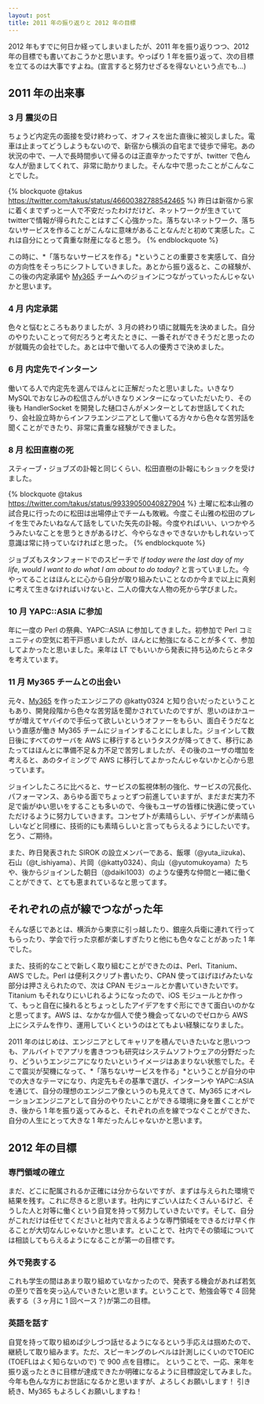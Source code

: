```yaml
---
layout: post
title: 2011 年の振り返りと 2012 年の目標
---
```


2012 年もすでに何日か経ってしまいましたが、2011 年を振り返りつつ、2012 年の目標でも書いておこうかと思います。やっぱり 1 年を振り返って、次の目標を立てるのは大事ですよね。(宣言すると努力せざるを得ないという点でも...)

## 2011 年の出来事

### 3 月 震災の日

ちょうど内定先の面接を受け終わって、オフィスを出た直後に被災しました。電車は止まってどうしようもないので、新宿から横浜の自宅まで徒歩で帰宅。あの状況の中で、一人で長時間歩いて帰るのは正直辛かったですが、twitter で色んな人が励ましてくれて、非常に助かりました。そんな中で思ったことがこんなことでした。

{% blockquote @takus https://twitter.com/takus/status/46600382788542465 %}
昨日は新宿から家に着くまでずっと一人で不安だったわけだけど、ネットワークが生きていてtwitterで情報が得られたことはすごく心強かった。落ちないネットワーク、落ちないサービスを作ることがこんなに意味があることなんだと初めて実感した。これは自分にとって貴重な財産になると思う。
{% endblockquote %}

この時に、*「落ちないサービスを作る」*ということの重要さを実感して、自分の方向性をそっちにシフトしていきました。あとから振り返ると、この経験が、この後の内定承諾や [My365](http://my365.in/) チームへのジョインにつながっていったんじゃないかと思います。

### 4 月 内定承諾

色々と悩むところもありましたが、3 月の終わり頃に就職先を決めました。自分のやりたいことって何だろうと考えたときに、一番それができそうだと思ったのが就職先の会社でした。あとは中で働いてる人の優秀さで決めました。

### 6 月 内定先でインターン

働いてる人で内定先を選んでほんとに正解だったと思いました。いきなり MySQLでおなじみの松信さんがいきなりメンターになっていただいたり、その後も HandlerSocket を開発した樋口さんがメンターとしてお世話してくれたり、会社設立時からインフラエンジニアとして働いてる方々から色々な苦労話を聞くことができたり、非常に貴重な経験ができました。

### 8 月 松田直樹の死

スティーブ・ジョブズの訃報と同じくらい、松田直樹の訃報にもショックを受けました。

{% blockquote @takus https://twitter.com/takus/status/99339050040827904 %}
土曜に松本山雅の試合見に行ったのに松田は出場停止でチームも敗戦。今度こそ山雅の松田のプレイを生でみたいねなんて話をしていた矢先の訃報。今度やればいい、いつかやろうみたいなことを思うときがあるけど、今やらなきゃできないかもしれないって意識は常に持っていなければと思った。
{% endblockquote %}

ジョブズもスタンフォードでのスピーチで *If today were the last day of my life, would I want to do what I am about to do today?* と言っていました。今やってることはほんとに心から自分が取り組みたいことなのか今まで以上に真剣に考えて生きなければいけないと、二人の偉大な人物の死から学びました。

### 10 月 YAPC::ASIA に参加

年に一度の Perl の祭典、YAPC::ASIA に参加してきました。初参加で Perl コミュニティの空気に若干戸惑いましたが、ほんとに勉強になることが多くて、参加してよかったと思いました。来年は LT でもいいから発表に持ち込めたらとネタを考えています。

### 11 月 My365 チームとの出会い

元々、[My365](http://my365.in/) を作ったエンジニアの @katty0324 と知り合いだったということもあり、開発段階から色々な苦労話を聞かされていたのですが、思いのほかユーザが増えてヤバイので手伝って欲しいというオファーをもらい、面白そうだなという直感が働き My365 チームにジョインすることにしました。ジョインして数日後にすべてのサーバを AWS に移行するというタスクが降ってきて、移行にあたってはほんとに準備不足＆力不足で苦労しましたが、その後のユーザの増加を考えると、あのタイミングで AWS に移行してよかったんじゃないかと心から思っています。

ジョインしたころに比べると、サービスの監視体制の強化、サービスの冗長化、パフォーマンス、あらゆる面でちょっとずつ前進していますが、まだまだ実力不足で歯がゆい思いをすることも多いので、今後もユーザの皆様に快適に使っていただけるように努力していきます。コンセプトが素晴らしい、デザインが素晴らしいなどと同様に、技術的にも素晴らしいと言ってもらえるようにしたいです。乞う、ご期待。

また、昨日発表された SIROK の設立メンバーである、飯塚（@yuta_iizuka)、石山（@t_ishiyama）、片岡（@katty0324）、向山（@yutomukoyama）たちや、後からジョインした朝日（@daiki1003）のような優秀な仲間と一緒に働くことができて、とても恵まれているなと思ってます。

## それぞれの点が線でつながった年

そんな感じであとは、横浜から東京に引っ越したり、銀座久兵衛に連れて行ってもらったり、学会で行った京都が楽しすぎたりと他にも色々なことがあった 1 年でした。

また、技術的なことで新しく取り組むことができたのは、Perl、Titanium、AWS でした。Perl は便利スクリプト書いたり、CPAN 使ってほげほげみたいな部分は押さえられたので、次は CPAN モジュールとか書いていきたいです。Titanium もそれなりにいじれるようになったので、iOS モジュールとか作って、もっと自在に操れるとちょっとしたアイデアをすぐ形にできて面白いのかなと思ってます。AWS は、なかなか個人で使う機会ってないのでゼロから AWS 上にシステムを作り、運用していくというのはとてもよい経験になりました。

2011 年のはじめは、エンジニアとしてキャリアを積んでいきたいなと思いつつも、アルバイトでアプリを書きつつも研究はシステムソフトウェアの分野だったり、どういうエンジニアになりたいというイメージはあまりない状態でした。そこで震災が契機になって、*「落ちないサービスを作る」*ということが自分の中での大きなテーマになり、内定先もその基準で選び、インターンや YAPC::ASIA を通じて、自分の理想のエンジニア像というのも見えてきて、My365 にオペレーションエンジニアとして自分のやりたいことができる環境に身を置くことができ、後から 1 年を振り返ってみると、それぞれの点を線でつなぐことができた、自分の人生にとって大きな 1 年だったんじゃないかと思います。

## 2012 年の目標

### 専門領域の確立

まだ、どこに配属されるか正確には分からないですが、まずは与えられた環境で結果を残す。これに尽きると思います。社内にすごい人はたくさんいるけど、そうした人と対等に働くという自覚を持って努力していきたいです。そして、自分がこれだけは任せてくださいと社内で言えるような専門領域をできるだけ早く作ることが大切なんじゃないかと思います。といことで、社内でその領域については相談してもらえるようになることが第一の目標です。

### 外で発表する

これも学生の間はあまり取り組めていなかったので、発表する機会があれば若気の至りで首を突っ込んでいきたいと思います。ということで、勉強会等で 4 回発表する（３ヶ月に 1 回ペース？)が第二の目標。

### 英語を話す

自覚を持って取り組めば少しづつ話せるようになるという手応えは掴めたので、継続して取り組みます。ただ、スピーキングのレベルは計測しにくいのでTOEIC (TOEFLはよく知らないので) で 900 点を目標に。 ということで、一応、来年を振り返ったときに目標が達成できたか明確になるように目標設定してみました。 今年も色んな方にお世話になるかと思いますが、よろしくお願いします！ 引き続き、My365 もよろしくお願いしますね！
